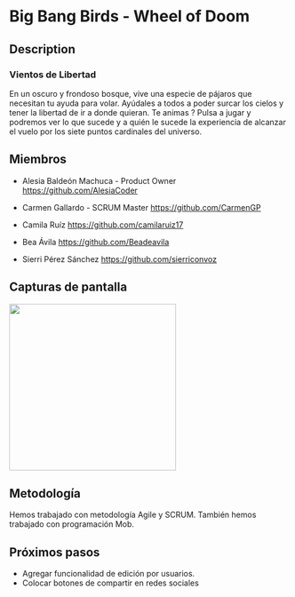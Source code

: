 #  Big Bang Birds - Wheel of Doom

## Description
###     Vientos de Libertad

En un oscuro y frondoso bosque, vive una especie de pájaros que necesitan tu ayuda para volar. Ayúdales a todos a poder surcar los cielos y tener la libertad de ir a donde quieran.
Te animas ?
Pulsa a jugar y podremos ver lo que sucede y a quién le sucede la experiencia de alcanzar el vuelo por los siete puntos cardinales del universo.

##  Miembros

* Alesia Baldeón Machuca - Product Owner
https://github.com/AlesiaCoder

* Carmen Gallardo - SCRUM Master
https://github.com/CarmenGP

* Camila Ruíz
https://github.com/camilaruiz17

* Bea Ávila
https://github.com/Beadeavila

* Sierri Pérez Sánchez
https://github.com/sierriconvoz

##  Capturas de pantalla

<img src="https://user-images.githubusercontent.com/116550406/203028138-136a6da2-5d96-424d-9a66-d8b56ef5b804.png" width="300px">








##  Metodología

Hemos trabajado con metodología Agile y SCRUM. También hemos trabajado con programación Mob.

##  Próximos pasos
* Agregar funcionalidad de edición por usuarios.
* Colocar botones de compartir en redes sociales



